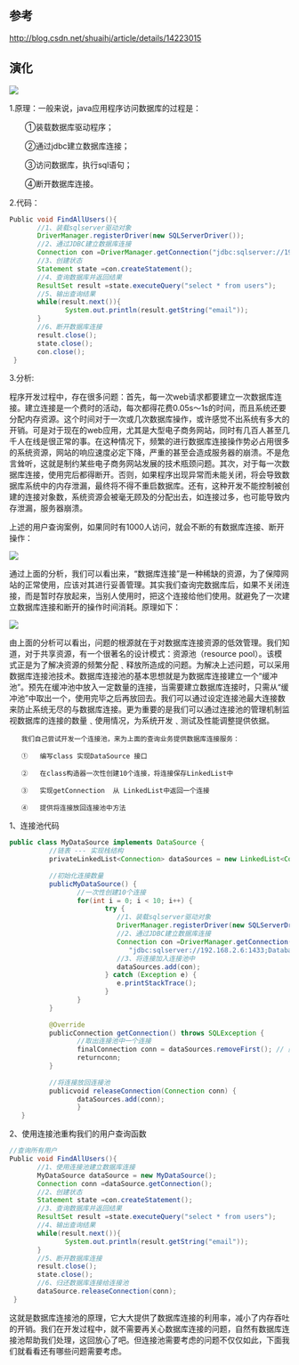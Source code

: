 ## 参考
http://blog.csdn.net/shuaihj/article/details/14223015

## 演化

![](http://img.blog.csdn.net/20131106101534328?watermark/2/text/aHR0cDovL2Jsb2cuY3Nkbi5uZXQvc2h1YWloag==/font/5a6L5L2T/fontsize/400/fill/I0JBQkFCMA==/dissolve/70/gravity/Center)

1.原理：一般来说，java应用程序访问数据库的过程是：

 　　①装载数据库驱动程序；

 　　②通过jdbc建立数据库连接；

 　　③访问数据库，执行sql语句；

 　　④断开数据库连接。

2.代码：
```java
Public void FindAllUsers(){  
       //1、装载sqlserver驱动对象  
       DriverManager.registerDriver(new SQLServerDriver());               
       //2、通过JDBC建立数据库连接  
       Connection con =DriverManager.getConnection("jdbc:sqlserver://192.168.2.6:1433;DatabaseName=customer", "sa", "123");              
       //3、创建状态  
       Statement state =con.createStatement();             
       //4、查询数据库并返回结果  
       ResultSet result =state.executeQuery("select * from users");             
       //5、输出查询结果  
       while(result.next()){  
              System.out.println(result.getString("email"));  
       }              
       //6、断开数据库连接  
       result.close();  
       state.close();  
       con.close();  
 }  
```

3.分析:

程序开发过程中，存在很多问题：首先，每一次web请求都要建立一次数据库连接。建立连接是一个费时的活动，每次都得花费0.05s～1s的时间，而且系统还要分配内存资源。这个时间对于一次或几次数据库操作，或许感觉不出系统有多大的开销。可是对于现在的web应用，尤其是大型电子商务网站，同时有几百人甚至几千人在线是很正常的事。在这种情况下，频繁的进行数据库连接操作势必占用很多的系统资源，网站的响应速度必定下降，严重的甚至会造成服务器的崩溃。不是危言耸听，这就是制约某些电子商务网站发展的技术瓶颈问题。其次，对于每一次数据库连接，使用完后都得断开。否则，如果程序出现异常而未能关闭，将会导致数据库系统中的内存泄漏，最终将不得不重启数据库。还有，这种开发不能控制被创建的连接对象数，系统资源会被毫无顾及的分配出去，如连接过多，也可能导致内存泄漏，服务器崩溃。

上述的用户查询案例，如果同时有1000人访问，就会不断的有数据库连接、断开操作：
 
 
 ![](http://img.blog.csdn.net/20131106101538265?watermark/2/text/aHR0cDovL2Jsb2cuY3Nkbi5uZXQvc2h1YWloag==/font/5a6L5L2T/fontsize/400/fill/I0JBQkFCMA==/dissolve/70/gravity/Center)
 
 通过上面的分析，我们可以看出来，“数据库连接”是一种稀缺的资源，为了保障网站的正常使用，应该对其进行妥善管理。其实我们查询完数据库后，如果不关闭连接，而是暂时存放起来，当别人使用时，把这个连接给他们使用。就避免了一次建立数据库连接和断开的操作时间消耗。原理如下：
 
 ![](http://img.blog.csdn.net/20131106101543000?watermark/2/text/aHR0cDovL2Jsb2cuY3Nkbi5uZXQvc2h1YWloag==/font/5a6L5L2T/fontsize/400/fill/I0JBQkFCMA==/dissolve/70/gravity/Center)
 
 由上面的分析可以看出，问题的根源就在于对数据库连接资源的低效管理。我们知道，对于共享资源，有一个很著名的设计模式：资源池（resource pool）。该模式正是为了解决资源的频繁分配﹑释放所造成的问题。为解决上述问题，可以采用数据库连接池技术。数据库连接池的基本思想就是为数据库连接建立一个“缓冲池”。预先在缓冲池中放入一定数量的连接，当需要建立数据库连接时，只需从“缓冲池”中取出一个，使用完毕之后再放回去。我们可以通过设定连接池最大连接数来防止系统无尽的与数据库连接。更为重要的是我们可以通过连接池的管理机制监视数据库的连接的数量﹑使用情况，为系统开发﹑测试及性能调整提供依据。

       我们自己尝试开发一个连接池，来为上面的查询业务提供数据库连接服务：

       ①   编写class 实现DataSource 接口

       ②   在class构造器一次性创建10个连接，将连接保存LinkedList中

       ③   实现getConnection  从 LinkedList中返回一个连接

       ④   提供将连接放回连接池中方法
       
1、连接池代码 
```java
public class MyDataSource implements DataSource {  
          //链表 --- 实现栈结构  
          privateLinkedList<Connection> dataSources = new LinkedList<Connection>();  
  
          //初始化连接数量  
          publicMyDataSource() {  
                 //一次性创建10个连接  
                 for(int i = 0; i < 10; i++) {  
                        try {  
                           //1、装载sqlserver驱动对象  
                           DriverManager.registerDriver(new SQLServerDriver());  
                           //2、通过JDBC建立数据库连接  
                           Connection con =DriverManager.getConnection(  
                              "jdbc:sqlserver://192.168.2.6:1433;DatabaseName=customer", "sa", "123");  
                           //3、将连接加入连接池中  
                           dataSources.add(con);  
                        } catch (Exception e) {  
                           e.printStackTrace();  
                        }  
                 }  
          }  
  
          @Override  
          publicConnection getConnection() throws SQLException {  
                 //取出连接池中一个连接  
                 finalConnection conn = dataSources.removeFirst(); // 删除第一个连接返回  
                 returnconn;  
          }  
  
          //将连接放回连接池  
          publicvoid releaseConnection(Connection conn) {  
                 dataSources.add(conn);  
                 }  
   }  
```

2、使用连接池重构我们的用户查询函数     
```java
//查询所有用户  
Public void FindAllUsers(){  
       //1、使用连接池建立数据库连接  
       MyDataSource dataSource = new MyDataSource();  
       Connection conn =dataSource.getConnection();          
       //2、创建状态  
       Statement state =con.createStatement();             
       //3、查询数据库并返回结果  
       ResultSet result =state.executeQuery("select * from users");             
       //4、输出查询结果  
       while(result.next()){  
              System.out.println(result.getString("email"));  
       }              
       //5、断开数据库连接  
       result.close();  
       state.close();  
       //6、归还数据库连接给连接池  
       dataSource.releaseConnection(conn);  
 }  
```

这就是数据库连接池的原理，它大大提供了数据库连接的利用率，减小了内存吞吐的开销。我们在开发过程中，就不需要再关心数据库连接的问题，自然有数据库连接池帮助我们处理，这回放心了吧。但连接池需要考虑的问题不仅仅如此，下面我们就看看还有哪些问题需要考虑。

